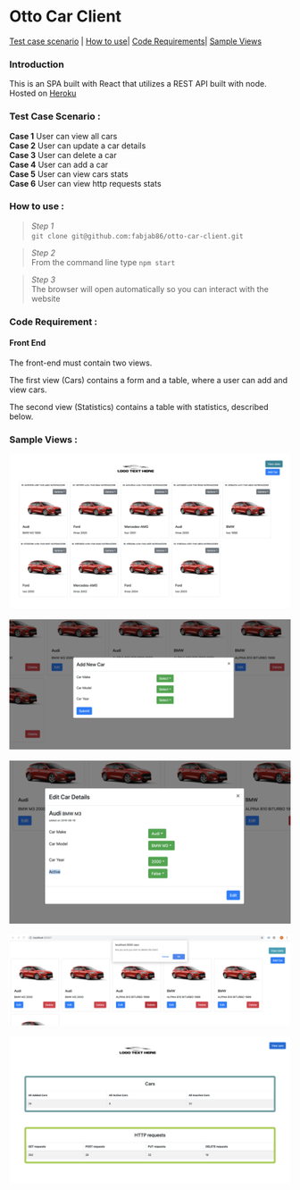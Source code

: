 # </a>Otto Car Client

[Test case scenario](#testcase) |
[How to use](#howto)|
[Code Requirements](#reqs)|
[Sample Views](#sample) <br>

### Introduction  
This is an SPA built with React that utilizes a REST API built with node. Hosted on [Heroku](https://farah-cars.herokuapp.com/)

### <a name="testcase"></a>Test Case Scenario :

**Case 1** User can view all cars  
**Case 2** User can update a car details  
**Case 3** User can delete a car  
**Case 4** User can add a car  
**Case 5** User can view cars stats  
**Case 6** User can view http requests stats  


### <a name="howto"></a>How to use :
> _Step 1_  
`git clone git@github.com:fabjab86/otto-car-client.git`  

> _Step 2_  
From the command line type `npm start`  

>_Step 3_  
The browser will open  automatically so you can interact with the website 

### <a name="reqs"></a>Code Requirement :

#### Front End
The front-end must contain two views.

The first view (Cars) contains a form and a table, where a user can add and view cars.

The second view (Statistics) contains a table with statistics, described below.  

### <a name="sample"></a>Sample Views :

![](src/images/Screenshot1.png) <br>   
![](src/images/Screenshot2.png) <br>  
![](src/images/Screenshot3.png) <br>  
![](src/images/Screenshot4.png) <br>  
![](src/images/Screenshot5.png) <br>  

